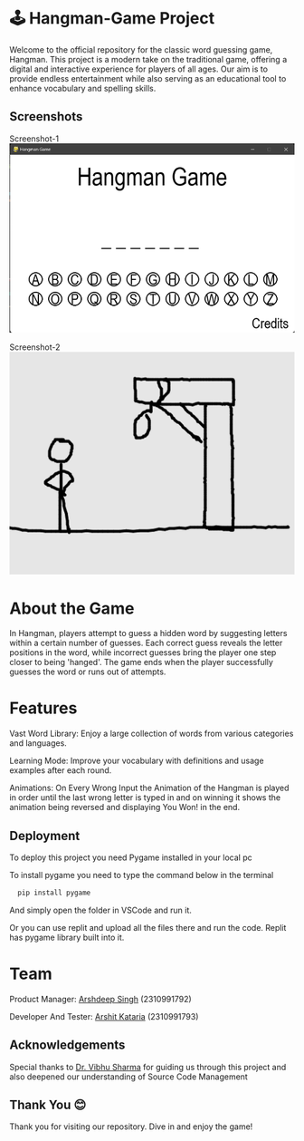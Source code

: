 
#  🕹️ Hangman-Game Project

Welcome to the official repository for the classic word guessing game, Hangman. This project is a modern take on the traditional game, offering a digital and interactive experience for players of all ages. Our aim is to provide endless entertainment while also serving as an educational tool to enhance vocabulary and spelling skills.


## Screenshots

Screenshot-1
![](Screenshots/1.png)

Screenshot-2
![](Screenshots/2.png)

# About the Game

In Hangman, players attempt to guess a hidden word by suggesting letters within a certain number of guesses. Each correct guess reveals the letter positions in the word, while incorrect guesses bring the player one step closer to being 'hanged'. The game ends when the player successfully guesses the word or runs out of attempts.

# Features
Vast Word Library: Enjoy a large collection of words from various categories and languages.

Learning Mode: Improve your vocabulary with definitions and usage examples after each round.

Animations: On Every Wrong Input the Animation of the Hangman is played in order until the last wrong letter is typed in and on winning it shows the animation being reversed and displaying You Won! in the end.
## Deployment

To deploy this project you need Pygame installed in your local pc 

To install pygame you need to type the command below in the
terminal

```bash
  pip install pygame
```

And simply open the folder in VSCode and run it.

Or you can use replit and upload all the files there and run the code. Replit has pygame library built into it.
# Team

Product Manager: [Arshdeep Singh](https://github.com/arshdeep4450) (2310991792)

Developer And Tester: [Arshit Kataria](https://github.com/arshitkataria2) (2310991793)
## Acknowledgements

Special thanks to [Dr. Vibhu Sharma](https://github.com/Vibs-11) for guiding us through this project and also deepened our understanding of Source Code Management



## Thank You 😊

Thank you for visiting our repository. Dive in and enjoy the game!

